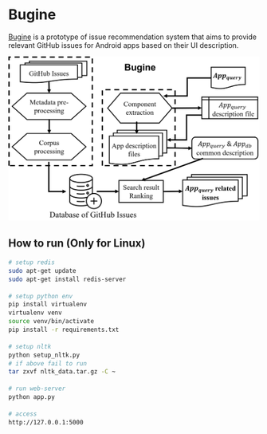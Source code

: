 # Bugine


[Bugine](https://bugine.github.io/) is a prototype of issue recommendation system that aims to provide relevant GitHub issues for Android apps based on their UI description.

![fig](bugine-simple.png)

## How to run (Only for Linux)
```bash
# setup redis
sudo apt-get update
sudo apt-get install redis-server

# setup python env
pip install virtualenv
virtualenv venv
source venv/bin/activate
pip install -r requirements.txt

# setup nltk
python setup_nltk.py
# if above fail to run
tar zxvf nltk_data.tar.gz -C ~

# run web-server
python app.py

# access
http://127.0.0.1:5000
```